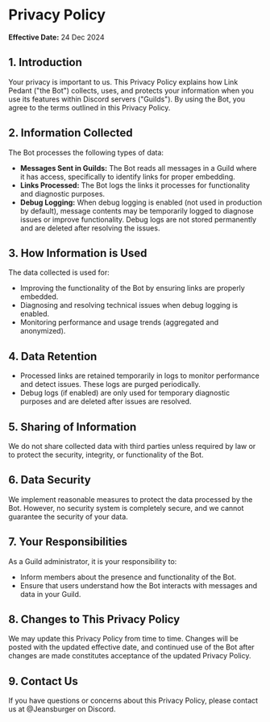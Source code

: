 # Privacy Policy

**Effective Date:** 24 Dec 2024

## 1. Introduction

Your privacy is important to us. This Privacy Policy explains how Link Pedant ("the Bot") collects, uses, and protects your information when you use its features within Discord servers ("Guilds"). By using the Bot, you agree to the terms outlined in this Privacy Policy.

## 2. Information Collected

The Bot processes the following types of data:

- **Messages Sent in Guilds:** The Bot reads all messages in a Guild where it has access, specifically to identify links for proper embedding.
- **Links Processed:** The Bot logs the links it processes for functionality and diagnostic purposes.
- **Debug Logging:** When debug logging is enabled (not used in production by default), message contents may be temporarily logged to diagnose issues or improve functionality. Debug logs are not stored permanently and are deleted after resolving the issues.

## 3. How Information is Used

The data collected is used for:

- Improving the functionality of the Bot by ensuring links are properly embedded.
- Diagnosing and resolving technical issues when debug logging is enabled.
- Monitoring performance and usage trends (aggregated and anonymized).

## 4. Data Retention

- Processed links are retained temporarily in logs to monitor performance and detect issues. These logs are purged periodically.
- Debug logs (if enabled) are only used for temporary diagnostic purposes and are deleted after issues are resolved.

## 5. Sharing of Information

We do not share collected data with third parties unless required by law or to protect the security, integrity, or functionality of the Bot.

## 6. Data Security

We implement reasonable measures to protect the data processed by the Bot. However, no security system is completely secure, and we cannot guarantee the security of your data.

## 7. Your Responsibilities

As a Guild administrator, it is your responsibility to:

- Inform members about the presence and functionality of the Bot.
- Ensure that users understand how the Bot interacts with messages and data in your Guild.

## 8. Changes to This Privacy Policy

We may update this Privacy Policy from time to time. Changes will be posted with the updated effective date, and continued use of the Bot after changes are made constitutes acceptance of the updated Privacy Policy.

## 9. Contact Us

If you have questions or concerns about this Privacy Policy, please contact us at @Jeansburger on Discord.
